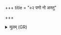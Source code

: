 +++
title = "०२ पणो नो अस्तु"

+++
<details><summary>मूलम् (GR)</summary>

पणो नो अस्तु प्रपणो विक्रयश् च  
प्रतिपणो नो धनिनः कृणोतु ।  
संरराणा आहुतिं जुषन्तां  
शुनं नो अस्तु चरितम् उत्थितं च ॥
</details>